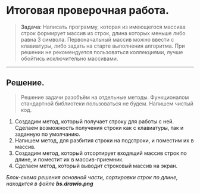 # Итоговая проверочная работа.

>**Задача**: Написать программу, которая из имеющегося массива строк формирует массив из строк, длина которых меньше либо равна 3 символа. Первоначальный массив можно ввести с клавиатуры, либо задать на старте выполнения алгоритма. При решении не рекомендуется пользоваться коллекциями, лучше обойтись исключительно массивами.
---
## Решение.

>Решение задачи разобъём на отдельные методы. Функционалом стандартной библиотеки пользоваться не будем. Напишем чистый код.

1. Создадим метод, который получает строку для работы с ней. Сделаем возможность получения строки как с клавиатуры, так и заданную по умолчанию.
2. Напишем метод, для разбития строки на подстроки, и поместим их в массив.
3. Создадим метод, который отсортирует входящий массив строк по длине, и поместит их в массив-приемник.
4. Сделаем метод, который выводит строковый массив на экран.

*Блок-схема решения основной части, сортировки строк по длине, находится в файле **bs.drawio.png***




